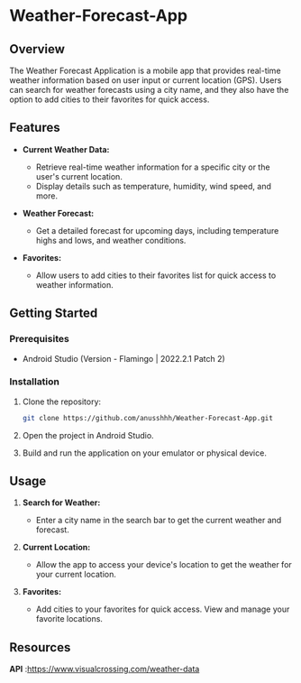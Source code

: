# Weather-Forecast-App
## Overview

The Weather Forecast Application is a mobile app that provides real-time weather information based on user input or current location (GPS). Users can search for weather forecasts using a city name, and they also have the option to add cities to their favorites for quick access.

## Features

- **Current Weather Data:**
  - Retrieve real-time weather information for a specific city or the user's current location.
  - Display details such as temperature, humidity, wind speed, and more.

- **Weather Forecast:**
  - Get a detailed forecast for upcoming days, including temperature highs and lows, and weather conditions.

- **Favorites:**
  - Allow users to add cities to their favorites list for quick access to weather information.

## Getting Started

### Prerequisites

- Android Studio (Version - Flamingo | 2022.2.1 Patch 2)

### Installation

1. Clone the repository:

    ```bash
    git clone https://github.com/anusshhh/Weather-Forecast-App.git 
    ```
2. Open the project in Android Studio.

3. Build and run the application on your emulator or physical device.

## Usage

1. **Search for Weather:**
   - Enter a city name in the search bar to get the current weather and forecast.

2. **Current Location:**
   - Allow the app to access your device's location to get the weather for your current location.

3. **Favorites:**
   - Add cities to your favorites for quick access. View and manage your favorite locations.

## Resources 
**API** :https://www.visualcrossing.com/weather-data
